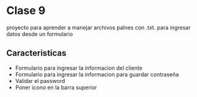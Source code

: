 # Clase 9

proyecto para aprender a manejar archivos palnes con .txt. para ingresar datos desde un formulario 

## Caracteristicas 
* Formulario para ingresar la informacion del cliente 
* Formulario para ingresar la informacion para guardar contraseña 
* Validar el password 
* Poner icono en la barra superior